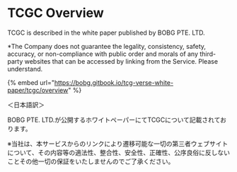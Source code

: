 # TCGC Overview

TCGC is described in the white paper published by BOBG PTE. LTD.&#x20;

\*The Company does not guarantee the legality, consistency, safety, accuracy, or non-compliance with public order and morals of any third-party websites that can be accessed by linking from the Service. Please understand.

{% embed url="https://bobg.gitbook.io/tcg-verse-white-paper/tcgc/overview" %}

＜日本語訳＞

BOBG PTE. LTD.が公開するホワイトペーパーにてTCGCについて記載されております。

※当社は、本サービスからのリンクにより遷移可能な一切の第三者ウェブサイトについて、その内容等の適法性、整合性、安全性、正確性、公序良俗に反しないことその他一切の保証をいたしませんのでご了承ください。
